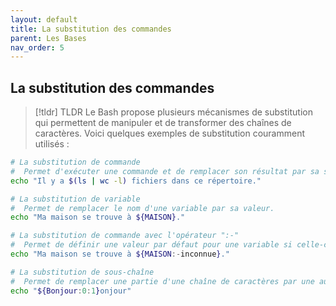 ```yaml
---
layout: default
title: La substitution des commandes
parent: Les Bases
nav_order: 5
---
```


## La substitution des commandes

> [!tldr] TLDR
> Le Bash propose plusieurs mécanismes de substitution qui permettent de manipuler et de transformer des chaînes de caractères. Voici quelques exemples de substitution couramment utilisés :

```bash
# La substitution de commande
#  Permet d'exécuter une commande et de remplacer son résultat par sa sortie
echo "Il y a $(ls | wc -l) fichiers dans ce répertoire."

# La substitution de variable
#  Permet de remplacer le nom d'une variable par sa valeur.
echo "Ma maison se trouve à ${MAISON}."

# La substitution de commande avec l'opérateur ":-"
#  Permet de définir une valeur par défaut pour une variable si celle-ci n'est pas définie.
echo "Ma maison se trouve à ${MAISON:-inconnue}."

# La substitution de sous-chaîne
#  Permet de remplacer une partie d'une chaîne de caractères par une autre chaîne.
echo "${Bonjour:0:1}onjour"
```
